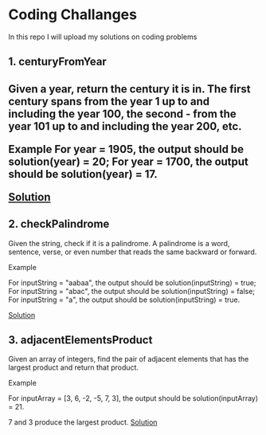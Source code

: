 # Coding Challanges

In this repo I will upload my solutions on coding problems

<h2>1. centuryFromYear <h2>
Given a year, return the century it is in. The first century spans from the year 1 up to and including the year 100, the second - from the year 101 up to and including the year 200, etc.

Example
For year = 1905, the output should be
solution(year) = 20;
For year = 1700, the output should be
solution(year) = 17.

[Solution](https://github.com/vstchv/Coding-Challenges/blob/master/centuryFromYear.js)

<h2>2. checkPalindrome</h2>
Given the string, check if it is a palindrome. A palindrome is a word, sentence, verse, or even number that reads the same backward or forward.

Example

For inputString = "aabaa", the output should be
solution(inputString) = true;
For inputString = "abac", the output should be
solution(inputString) = false;
For inputString = "a", the output should be
solution(inputString) = true.

[Solution](https://github.com/vstchv/Coding-Challenges/blob/master/checkPalindrome.js)

<h2>3. adjacentElementsProduct</h2>
Given an array of integers, find the pair of adjacent elements that has the largest product and return that product.

Example

For inputArray = [3, 6, -2, -5, 7, 3], the output should be
solution(inputArray) = 21.

7 and 3 produce the largest product.
[Solution](https://github.com/vstchv/Coding-Challenges/blob/master/adjacentElementsProduct.js)
